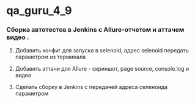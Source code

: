 # qa_guru_4_9

### Сборка автотестов в Jenkins с Allure-отчетом и аттачем видео .

1. Добавить конфиг для запуска в selenoid, адрес selenoid передать параметром из терминала
   
2. Добавить аттачи для Allure - скриншот, page source, console.log и видео
   
3. Сделать сборку в Jenkins с передачей адреса селеноида параметром